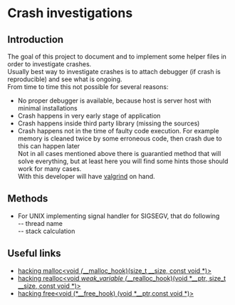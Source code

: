 # Crash investigations

## Introduction  
  
The goal of this project to document and to implement some helper files in order to investigate crashes.  
Usually best way to investigate crashes is to attach debugger (if crash is reproducible) and see what is ongoing.  
From time to time this not possible for several reasons:  
 - No proper debugger is available, because host is server host with minimal installations  
 - Crash happens in very early stage of application  
 - Crash happens inside third party library (missing the sources)  
 - Crash happens not in the time of faulty code execution. For example memory is cleaned twice by some erroneous code, then crash due to this can happen later  
Not in all cases mentioned above there is guarantied method that will solve everything, but at least here you will find some hints those should work for many cases.  
With this developer will have [valgrind](http://valgrind.org/docs/manual/quick-start.html) on hand.   
 
## Methods  
  - For UNIX implementing signal handler for SIGSEGV, that do following  
  -- thread name  
  -- stack calculation  
  
  
## Useful links  
 - [hacking malloc<void *(*__malloc_hook)(size_t __size, const void *)>](https://ide.geeksforgeeks.org/F10DpiEh8N)  
 - [hacking realloc<void *weak_variable (*__realloc_hook)(void *__ptr, size_t __size, const void *)>](https://ide.geeksforgeeks.org/eMZJdkcAMy)  
 - [hacking free<void (*__free_hook) (void *__ptr,const void *)>](https://ide.geeksforgeeks.org/eMZJdkcAMy)   
